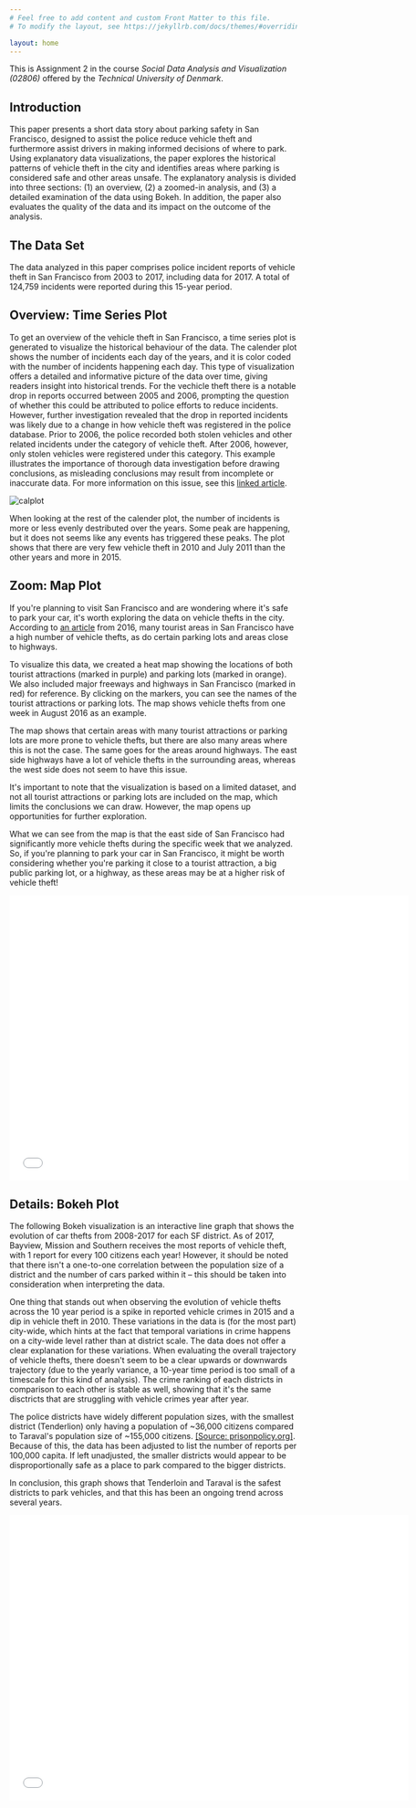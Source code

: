 ```yaml
---
# Feel free to add content and custom Front Matter to this file.
# To modify the layout, see https://jekyllrb.com/docs/themes/#overriding-theme-defaults

layout: home
---
```


This is Assignment 2 in the course *Social Data Analysis and Visualization (02806)* offered by the *Technical University of Denmark*.

## Introduction

This paper presents a short data story about parking safety in San Francisco, designed to assist the police reduce vehicle theft and furthermore assist drivers in making informed decisions of where to park. Using explanatory data visualizations, the paper explores the historical patterns of vehicle theft in the city and identifies areas where parking is considered safe and other areas unsafe. The explanatory analysis is divided into three sections: (1) an overview, (2) a zoomed-in analysis, and (3) a detailed examination of the data using Bokeh. In addition, the paper also evaluates the quality of the data and its impact on the outcome of the analysis.



## The Data Set

The data analyzed in this paper comprises police incident reports of vehicle theft in San Francisco from 2003 to 2017, including data for 2017. A total of 124,759 incidents were reported during this 15-year period.




## Overview: Time Series Plot
To get an overview of the vehicle theft in San Francisco, a time series plot is generated to visualize the historical behaviour of the data. The calender plot shows the number of incidents each day of the years, and it is color coded with the number of incidents happening each day. This type of visualization offers a detailed and informative picture of the data over time, giving readers insight into historical trends. For the vechicle theft there is a notable  drop in reports occurred between 2005 and 2006, prompting the question of whether this could be attributed to police efforts to reduce incidents. However, further investigation revealed that the drop in reported incidents was likely due to a change in how vehicle theft was registered in the police database. Prior to 2006, the police recorded both stolen vehicles and other related incidents under the category of vehicle theft. After 2006, however, only stolen vehicles were registered under this category. This example illustrates the importance of thorough data investigation before drawing conclusions, as misleading conclusions may result from incomplete or inaccurate data. For more information on this issue, see this [linked article](https://www.kaggle.com/code/eyecjay/vehicle-thefts-or-jerry-rice-jubilation/report).





 ![calplot](calplot.png)
 
 When looking at the rest of the calender plot, the number of incidents is more or less evenly destributed over the years. Some peak are happening, but it does not seems like any events has triggered these peaks. The plot shows that there are very few vehicle theft in 2010 and July 2011 than the other years and more in 2015. 

## Zoom: Map Plot
If you're planning to visit San Francisco and are wondering where it's safe to park your car, it's worth exploring the data on vehicle thefts in the city. According to [an article](https://www.nbcbayarea.com/investigations/breaking-point-sf-suffers-highest-rate-of-car-break-ins-compared-to-atlanta-dc-dallas-la/2731757/) from 2016, many tourist areas in San Francisco have a high number of vehicle thefts, as do certain parking lots and areas close to highways. 

To visualize this data, we created a heat map showing the locations of both tourist attractions (marked in purple) and parking lots (marked in orange). We also included major freeways and highways in San Francisco (marked in red) for reference. By clicking on the markers, you can see the names of the tourist attractions or parking lots. The map shows vehicle thefts from one week in August 2016 as an example.

The map shows that certain areas with many tourist attractions or parking lots are more prone to vehicle thefts, but there are also many areas where this is not the case. The same goes for the areas around highways. The east side highways have a lot of vehicle thefts in the surrounding areas, whereas the west side does not seem to have this issue.

It's important to note that the visualization is based on a limited dataset, and not all tourist attractions or parking lots are included on the map, which limits the conclusions we can draw. However, the map opens up opportunities for further exploration.

What we can see from the map is that the east side of San Francisco had significantly more vehicle thefts during the specific week that we analyzed. So, if you're planning to park your car in San Francisco, it might be worth considering whether you're parking it close to a tourist attraction, a big public parking lot, or a highway, as these areas may be at a higher risk of vehicle theft!

<center>
<embed
       type="text/html"
       src="malou_map/heat_map.html"
       width="700"
       height="500"
       >
</center>

## Details: Bokeh Plot

The following Bokeh visualization is an interactive line graph that shows the evolution of car thefts from 2008-2017 for each SF district. As of 2017, Bayview, Mission and Southern receives the most reports of vehicle theft, with 1 report for every 100 citizens each year! However, it should be noted that there isn't a one-to-one correlation between the population size of a district and the number of cars parked within it – this should be taken into consideration when interpreting the data.

One thing that stands out when observing the evolution of vehicle thefts across the 10 year period is a spike in reported vehicle crimes in 2015 and a dip in vehicle theft in 2010. These variations in the data is (for the most part) city-wide, which hints at the fact that temporal variations in crime happens on a city-wide level rather than at district scale. The data does not offer a clear explanation for these variations. When evaluating the overall trajectory of vehicle thefts, there doesn't seem to be a clear upwards or downwards trajectory (due to the yearly variance, a 10-year time period is too small of a timescale for this kind of analysis). The crime ranking of each districts in comparison to each other is stable as well, showing that it's the same disctricts that are struggling with vehicle crimes year after year.

The police districts have widely different population sizes, with the smallest district (Tenderlion) only having a population of ~36,000 citizens compared to Taraval's population size of ~155,000 citizens. [[Source: prisonpolicy.org]](https://www.prisonpolicy.org/origin/ca/2020/sanfrancisco_police.html). Because of this, the data has been adjusted to list the number of reports per 100,000 capita. If left unadjusted, the smaller districts would appear to be disproportionally safe as a place to park compared to the bigger districts.

In conclusion, this graph shows that Tenderloin and Taraval is the safest districts to park vehicles, and that this has been an ongoing trend across several years.

<center>
<embed
       type="text/html"
       src="assignment2_bokeh_output.html"
       width="700"
       height="500"
       >
 </center>

